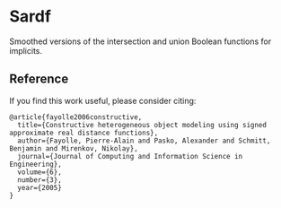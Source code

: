 # Sardf 

Smoothed versions of the intersection and union Boolean functions for implicits. 


## Reference 

If you find this work useful, please consider citing: 
```
@article{fayolle2006constructive,
  title={Constructive heterogeneous object modeling using signed approximate real distance functions},
  author={Fayolle, Pierre-Alain and Pasko, Alexander and Schmitt, Benjamin and Mirenkov, Nikolay},
  journal={Journal of Computing and Information Science in Engineering},
  volume={6},
  number={3},
  year={2005}
}
```
